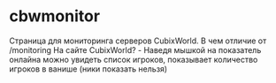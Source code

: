 # cbwmonitor

Страница для мониторинга серверов CubixWorld.
В чем отличие от /monitoring На сайте CubixWorld? - Наведя мышкой на показатель онлайна можно увидеть список игроков, показывает количество игроков в ванише (ники показать нельзя)
